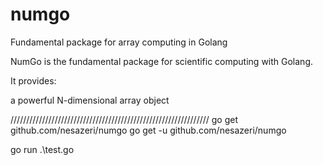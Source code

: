 # numgo
Fundamental package for array computing in Golang

NumGo is the fundamental package for scientific computing with Golang.

It provides:

a powerful N-dimensional array object


///////////////////////////////////////////////////////////////
go get github.com/nesazeri/numgo
go get -u github.com/nesazeri/numgo

go run .\test.go
